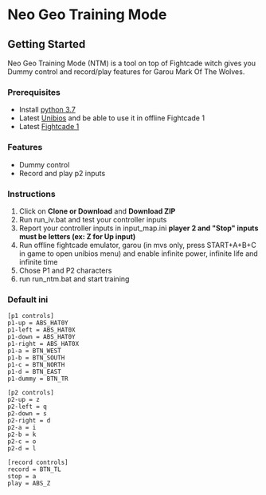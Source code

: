 # Neo Geo Training Mode

## Getting Started

Neo Geo Training Mode (NTM) is a tool on top of Fightcade witch gives you Dummy control and record/play features for Garou Mark Of The Wolves.

### Prerequisites

* Install [python 3.7](https://www.python.org/ftp/python/3.7.3/python-3.7.3.exe)
* Latest [Unibios](http://unibios.free.fr/download.html) and be able to use it in offline Fightcade 1
* Latest [Fightcade 1](https://www.fightcade.com/download/windows)

### Features

* Dummy control
* Record and play p2 inputs

### Instructions

1. Click on **Clone or Download** and **Download ZIP**
2. Run run_iv.bat and test your controller inputs
3. Report your controller inputs in input_map.ini **player 2 and "Stop" inputs must be letters (ex: Z for Up input)**
4. Run offline fightcade emulator, garou (in mvs only, press START+A+B+C in game to open unibios menu) and enable infinite power, infinite life and infinite time
5. Chose P1 and P2 characters
6. run run_ntm.bat and start training

### Default ini

```
[p1 controls]
p1-up = ABS_HAT0Y
p1-left = ABS_HAT0X
p1-down = ABS_HAT0Y
p1-right = ABS_HAT0X
p1-a = BTN_WEST
p1-b = BTN_SOUTH
p1-c = BTN_NORTH
p1-d = BTN_EAST
p1-dummy = BTN_TR

[p2 controls]
p2-up = z
p2-left = q
p2-down = s
p2-right = d
p2-a = i
p2-b = k
p2-c = o
p2-d = l

[record controls]
record = BTN_TL
stop = a
play = ABS_Z
```
